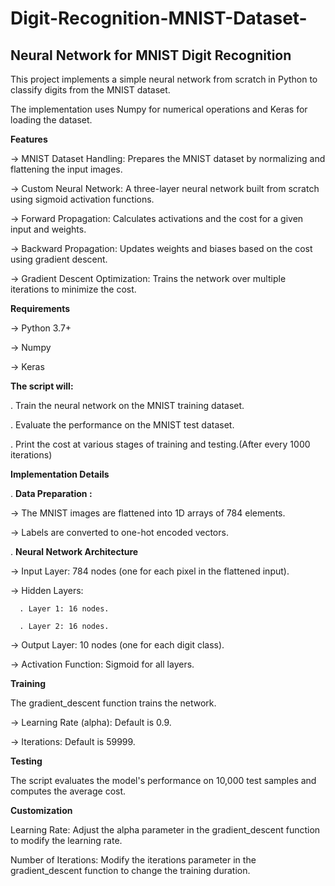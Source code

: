 # Digit-Recognition-MNIST-Dataset-

**Neural Network for MNIST Digit Recognition**
-------------------------------------------------

This project implements a simple neural network from scratch in Python to classify digits from the MNIST dataset. 

The implementation uses Numpy for numerical operations and Keras for loading the dataset.

**Features**

-> MNIST Dataset Handling: Prepares the MNIST dataset by normalizing and flattening the input images.

-> Custom Neural Network: A three-layer neural network built from scratch using sigmoid activation functions.

-> Forward Propagation: Calculates activations and the cost for a given input and weights.

-> Backward Propagation: Updates weights and biases based on the cost using gradient descent.

-> Gradient Descent Optimization: Trains the network over multiple iterations to minimize the cost.


**Requirements**

->  Python 3.7+

->  Numpy

->  Keras

**The script will:**

. Train the neural network on the MNIST training dataset.

. Evaluate the performance on the MNIST test dataset.

. Print the cost at various stages of training and testing.(After every 1000 iterations)

**Implementation Details**

. **Data Preparation :**

-> The MNIST images are flattened into 1D arrays of 784 elements.

-> Labels are converted to one-hot encoded vectors.

. **Neural Network Architecture**

-> Input Layer: 784 nodes (one for each pixel in the flattened input).

-> Hidden Layers:

      . Layer 1: 16 nodes.
      
      . Layer 2: 16 nodes.
      
-> Output Layer: 10 nodes (one for each digit class).

-> Activation Function: Sigmoid for all layers.

**Training**

The gradient_descent function trains the network.

-> Learning Rate (alpha): Default is 0.9.

-> Iterations: Default is 59999.

**Testing**

The script evaluates the model's performance on 10,000 test samples and computes the average cost.

**Customization**

Learning Rate: Adjust the alpha parameter in the gradient_descent function to modify the learning rate.

Number of Iterations: Modify the iterations parameter in the gradient_descent function to change the training duration.
